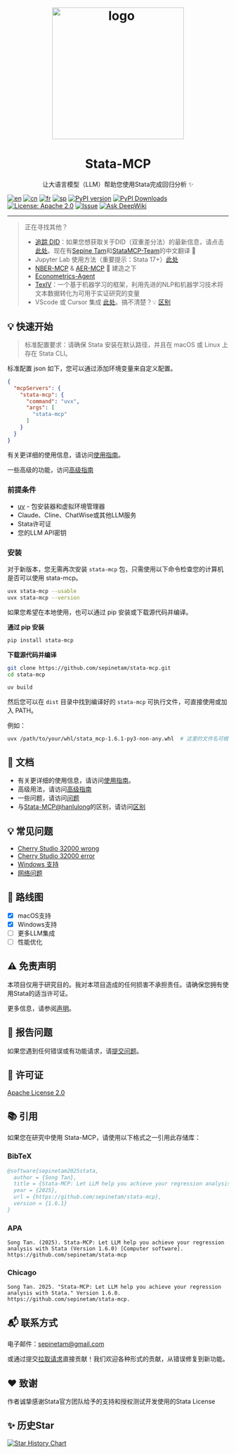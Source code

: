 <h1 align="center">
  <a href="https://www.statamcp.com">
    <img src="https://example-data.statamcp.com/logo_with_name.jpg" alt="logo" width="300"/>
  </a>
</h1>

<h1 align="center">Stata-MCP</h1>

<p align="center"> 让大语言模型（LLM）帮助您使用Stata完成回归分析 ✨</p>

[![en](https://img.shields.io/badge/lang-English-red.svg)](../../../../README.md)
[![cn](https://img.shields.io/badge/语言-中文-yellow.svg)](README.md)
[![fr](https://img.shields.io/badge/langue-Français-blue.svg)](../fr/README.md)
[![sp](https://img.shields.io/badge/Idioma-Español-green.svg)](../sp/README.md)
[![PyPI version](https://img.shields.io/pypi/v/stata-mcp.svg)](https://pypi.org/project/stata-mcp/)
[![PyPI Downloads](https://static.pepy.tech/badge/stata-mcp)](https://pepy.tech/projects/stata-mcp)
[![License: Apache 2.0](https://img.shields.io/badge/License-Apache%202.0-blue.svg)](../../../../LICENSE)
[![Issue](https://img.shields.io/badge/Issue-report-green.svg)](https://github.com/sepinetam/stata-mcp/issues/new)
[![Ask DeepWiki](https://deepwiki.com/badge.svg)](https://deepwiki.com/SepineTam/stata-mcp)

---

> 正在寻找其他？
>
> - [追踪 DID](https://github.com/asjadnaqvi/DiD)：如果您想获取关于DID（双重差分法）的最新信息，请点击[此处](https://asjadnaqvi.github.io/DiD/)。现在有[Sepine Tam](https://github.com/sepine)和[StataMCP-Team](https://github.com/statamcp-team)的中文翻译 🎉
> - Jupyter Lab 使用方法（重要提示：Stata 17+）[此处](https://github.com/sepinetam/Jupyter-Stata)
> - [NBER-MCP](https://github.com/sepinetam/NBER-MCP) & [AER-MCP](https://github.com/sepinetam/AER-MCP) 🔧 建造之下
> - [Econometrics-Agent](https://github.com/FromCSUZhou/Econometrics-Agent)
> - [TexIV](https://github.com/sepinetam/TexIV)：一个基于机器学习的框架，利用先进的NLP和机器学习技术将文本数据转化为可用于实证研究的变量
> - VScode 或 Cursor 集成 [此处](https://github.com/hanlulong/stata-mcp)。搞不清楚？️💡 [区别](../../Difference.md)


## 💡 快速开始
> 标准配置要求：请确保 Stata 安装在默认路径，并且在 macOS 或 Linux 上存在 Stata CLI。

标准配置 json 如下，您可以通过添加环境变量来自定义配置。
```json
{
  "mcpServers": {
    "stata-mcp": {
      "command": "uvx",
      "args": [
        "stata-mcp"
      ]
    }
  }
}
```

有关更详细的使用信息，请访问[使用指南](../../Usages/Usage.md)。

一些高级的功能，访问[高级指南](../../Usages/Advanced.md)

### 前提条件
- [uv](https://github.com/astral-sh/uv) - 包安装器和虚拟环境管理器
- Claude、Cline、ChatWise或其他LLM服务
- Stata许可证
- 您的LLM API密钥

### 安装
对于新版本，您无需再次安装 `stata-mcp` 包，只需使用以下命令检查您的计算机是否可以使用 stata-mcp。
```bash
uvx stata-mcp --usable
uvx stata-mcp --version
```

如果您希望在本地使用，也可以通过 pip 安装或下载源代码并编译。

**通过 pip 安装**
```bash
pip install stata-mcp
```

**下载源代码并编译**
```bash
git clone https://github.com/sepinetam/stata-mcp.git
cd stata-mcp

uv build
```
然后您可以在 `dist` 目录中找到编译好的 `stata-mcp` 可执行文件，可直接使用或加入 PATH。

例如：
```bash
uvx /path/to/your/whl/stata_mcp-1.6.1-py3-non-any.whl  # 这里的文件名可根据版本修改
```

## 📝 文档
- 有关更详细的使用信息，请访问[使用指南](../../Usages/Usage.md)。
- 高级用法，请访问[高级指南](../../Usages/Advanced.md)
- 一些问题，请访问[问题](../../Usages/Questions.md)
- 与[Stata-MCP@hanlulong](https://github.com/hanlulong/stata-mcp)的区别，请访问[区别](../../Difference.md)

## 💡 常见问题
- [Cherry Studio 32000 wrong](../../Usages/Questions.md#cherry-studio-32000-wrong)
- [Cherry Studio 32000 error](../../Usages/Questions.md#cherry-studio-32000-error)
- [Windows 支持](../../Usages/Questions.md#windows-supports)
- [网络问题](../../Usages/Questions.md#network-errors-when-running-stata-mcp)

## 🚀 路线图
- [x] macOS支持
- [x] Windows支持
- [ ] 更多LLM集成
- [ ] 性能优化

## ⚠️ 免责声明
本项目仅用于研究目的。我对本项目造成的任何损害不承担责任。请确保您拥有使用Stata的适当许可证。

更多信息，请参阅[声明](../../Rights/Statement.md)。

## 🐛 报告问题
如果您遇到任何错误或有功能请求，请[提交问题](https://github.com/sepinetam/stata-mcp/issues/new)。

## 📄 许可证
[Apache License 2.0](../../../../LICENSE)

## 📚 引用
如果您在研究中使用 Stata-MCP，请使用以下格式之一引用此存储库：

### BibTeX
```bibtex
@software{sepinetam2025stata,
  author = {Song Tan},
  title = {Stata-MCP: Let LLM help you achieve your regression analysis with Stata},
  year = {2025},
  url = {https://github.com/sepinetam/stata-mcp},
  version = {1.6.1}
}
```

### APA
```
Song Tan. (2025). Stata-MCP: Let LLM help you achieve your regression analysis with Stata (Version 1.6.0) [Computer software]. https://github.com/sepinetam/stata-mcp
```

### Chicago
```
Song Tan. 2025. "Stata-MCP: Let LLM help you achieve your regression analysis with Stata." Version 1.6.0. https://github.com/sepinetam/stata-mcp.
```

## 📬 联系方式
电子邮件：[sepinetam@gmail.com](mailto:sepinetam@gmail.com)

或通过提交[拉取请求](https://github.com/sepinetam/stata-mcp/pulls)直接贡献！我们欢迎各种形式的贡献，从错误修复到新功能。

## ❤️ 致谢
作者诚挚感谢Stata官方团队给予的支持和授权测试开发使用的Stata License

## ✨ 历史Star

[![Star History Chart](https://api.star-history.com/svg?repos=sepinetam/stata-mcp&type=Date)](https://www.star-history.com/#sepinetam/stata-mcp&Date)